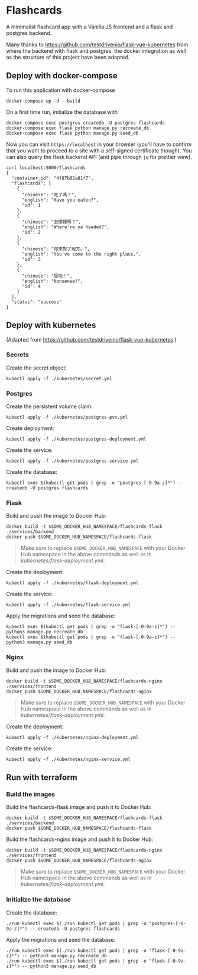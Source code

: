 # Flashcards

A minimalist flashcard app with a Vanilla JS frontend and a flask and postgres backend.

Many thanks to
https://github.com/testdrivenio/flask-vue-kubernetes
from where the backend with flask and postgres, the docker integration as well as the structure of this project have been adapted. 

## Deploy with docker-compose

To run this application with docker-compose
```
docker-compose up -d --build
```

On a first time run, initialize the database with
``` 
docker-compose exec postgres createdb -U postgres flashcards
docker-compose exec flask python manage.py recreate_db
docker-compose exec flask python manage.py seed_db 
``` 

Now you can visit `https://localhost` in your browser (you'll have to confirm that you want to proceed to a site with a self-signed certificate though). 
You can also query the flask backend API (and pipe through `jq` for prettier view).
```
curl localhost:5000/flashcards
{
  "container_id": "4f87b82a81f7",
  "flashcards": [
    {
      "chinese": "吃了嗎？",
      "english": "Have you eaten?",
      "id": 1
    },
    {
      "chinese": "去哪裡啊？",
      "english": "Where're ya headed?",
      "id": 2
    },
    {
      "chinese": "你來對了地方。",
      "english": "You've come to the right place.",
      "id": 3
    },
    {
      "chinese": "屁啦！",
      "english": "Nonsense!",
      "id": 4
    }
  ],
  "status": "success"
}
```

## Deploy with kubernetes

(Adapted from https://github.com/testdrivenio/flask-vue-kubernetes.)

### Secrets

Create the secret object:
```
kubectl apply -f ./kubernetes/secret.yml
```

### Postgres

Create the persistent volume claim:
```
kubectl apply -f ./kubernetes/postgres-pvc.yml
```

Create deployment:
```
kubectl apply -f ./kubernetes/postgres-deployment.yml
```

Create the service:
```
kubectl apply -f ./kubernetes/postgres-service.yml
```

Create the database:
```
kubectl exec $(kubectl get pods | grep -o "postgres-[-0-9a-z]*") -- createdb -U postgres flashcards
```

### Flask

Build and push the image to Docker Hub:
```
docker build -t $SOME_DOCKER_HUB_NAMESPACE/flashcards-flask ./services/backend
docker push $SOME_DOCKER_HUB_NAMESPACE/flashcards-flask
```

> Make sure to replace `$SOME_DOCKER_HUB_NAMESPACE` with your Docker Hub namespace in the above commands as well as in *kubernetes/flask-deployment.yml*.

Create the deployment:
```
kubectl apply -f ./kubernetes/flask-deployment.yml
```

Create the service:
```
kubectl apply -f ./kubernetes/flask-service.yml
```

Apply the migrations and seed the database:
```
kubectl exec $(kubectl get pods | grep -o "flask-[-0-9a-z]*") -- python3 manage.py recreate_db
kubectl exec $(kubectl get pods | grep -o "flask-[-0-9a-z]*") -- python3 manage.py seed_db
```

### Nginx

Build and push the image to Docker Hub:
```
docker build -t $SOME_DOCKER_HUB_NAMESPACE/flashcards-nginx ./services/frontend
docker push $SOME_DOCKER_HUB_NAMESPACE/flashcards-nginx
```

> Make sure to replace `$SOME_DOCKER_HUB_NAMESPACE` with your Docker Hub namespace in the above commands as well as in *kubernetes/flask-deployment.yml*.

Create the deployment:
```
kubectl apply -f ./kubernetes/nginx-deployment.yml
```

Create the service:
```
kubectl apply -f ./kubernetes/nginx-service.yml
```

## Run with terraform

### Build the images

Build the flashcards-flask image and push it to Docker Hub:
```
docker build -t $SOME_DOCKER_HUB_NAMESPACE/flashcards-flask ./services/backend
docker push $SOME_DOCKER_HUB_NAMESPACE/flashcards-flask
```

Build the flashcards-nginx image and push it to Docker Hub:
```
docker build -t $SOME_DOCKER_HUB_NAMESPACE/flashcards-nginx ./services/frontend
docker push $SOME_DOCKER_HUB_NAMESPACE/flashcards-nginx
```

> Make sure to replace `$SOME_DOCKER_HUB_NAMESPACE` with your Docker Hub namespace in the above commands as well as in *kubernetes/flask-deployment.yml*.

### Initialize the database

Create the database:
```
./run kubectl exec $(./run kubectl get pods | grep -o "postgres-[-0-9a-z]*") -- createdb -U postgres flashcards
```

Apply the migrations and seed the database:
```
./run kubectl exec $(./run kubectl get pods | grep -o "flask-[-0-9a-z]*") -- python3 manage.py recreate_db
./run kubectl exec $(./run kubectl get pods | grep -o "flask-[-0-9a-z]*") -- python3 manage.py seed_db
```
